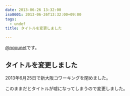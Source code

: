 ```yaml
---
date: 2013-06-26 13:32:00
iso8601: 2013-06-26T13:32:00+09:00
tags:
  - undef
title: タイトルを変更しました

---
```


<p><a href="https://twitter.com/nqounet">@nqounet</a>です。</p>

<h2>タイトルを変更しました</h2>

<p>2013年6月25日で新大阪コワーキングを閉めました。</p>

<p>このままだとタイトルが嘘になってしまうので変更しました。</p>
    	